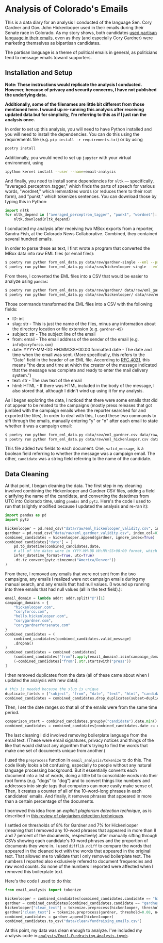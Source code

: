 # Analysis of Colorado's Emails

This is a data diary for an analysis I conducted of the language
Sen. Cory Gardner and Gov. John Hickenlooper used in their
emails during their Senate race in Colorado. As my story
shows, both candidates [used partisan language in their emails](https://coloradosun.com/2020/09/04/cory-gardner-john-hickenlooper-campaign-messaging/), even as they (and
especially Cory Gardner) were marketing themselves as bipartisan candidates.

The partisan language is a theme of political emails in general, as
politicians tend to message emails toward supporters.

## Installation and Setup

**Note: These instructions would replicate the analysis I conducted. However, because of privacy and security concerns, I have not published the
underlying data.**

**Additionally, some of the filenames are little
bit different from those mentioned here. I wound up re-running this analysis after receiving updated data but for simplicity, I'm referring to this as if I just ran the analysis once.**

In order to set up this analysis, you will need to have Python installed
and you will need to install the dependencies. You can do this using
the requirements file (e.g. `pip install -r requirements.txt`) or
by using

```sh
poetry install
```

Additionally, you would need to set up `jupyter` with your
virtual environment, using

```sh
ipython kernel install --user --name=email-analysis
```

And finally, you need to install some dependencies for `nltk` —
specifically, "averaged_perceptron_tagger," which finds the parts
of speech for various words, "wordnet," which lemmatizes words
(or reduces them to their root form), and "punkt," which tokenizes sentences.
You can download those by typing this in Python:

```python
import nltk
for nltk_depend in ["averaged_perceptron_tagger", "punkt", "wordnet"]:
    nltk.download(nltk_depend)
```

I conducted my analysis after receiving two MBox exports from a reporter, Sandra Fish, at
the Colorado News Collaborative. Combined, they contained several hundred emails.

In order to parse these as text, I first wrote a program that converted the MBox data
into raw EML files (or email files):

```sh
$ poetry run python form_eml_data.py data/raw/gardner-single --eml --prefix gardner
$ poetry run python form_eml_data.py data/raw/hickenlooper-single --eml --prefix hickenlooper
```

From there, I converted the EML files into a CSV that would be easier to analyze
using `pandas`:

```sh
$ poetry run python form_eml_data.py data/raw/gardner/ data/raw/eml_gardner.csv --raw
$ poetry run python form_eml_data.py data/raw/hickenlooper/ data/raw/eml_hickenlooper.csv --raw
```

Those commands transformed the EML files into a CSV with the following fields:

- ID: int
- slug: str - This is just the name of the files, minus any information about the directory location
    or file extension (e.g. `gardner-45`)
- subject: str - The subject line of the email
- from: email - The email address of the sender of the email (e.g. `info@coryforco.com`)
- date: YYYY-MM-DD HH:MM:SS+00:00 formatted date - The date and time when the email was sent. (More specifically, this refers to the
    "Date" field in the header of an EML file. According to [RFC 4021](https://tools.ietf.org/html/rfc4021#section-2.1.1), this means "the date and time at which the creator of the message
    indicated that the message was complete and ready to enter the mail delivery system.")
- text: str - The raw text of the email
- html: HTML - If there was HTML included in the body of the message, I also stored that, although
    I didn't wind up using it for my analysis.

As I began exploring the data, I noticed that there were some emails that did not
appear to be related to the campaigns (mostly press releases that
got jumbled with the campaign emails when the reporter searched for and exported the files).
In order to deal with this, I used these two commands to sift through the emails, manually
entering "y" or "n" after each email to state whether it was a campaign email:

```sh
$ poetry run python form_eml_data.py data/raw/eml_gardner.csv data/raw/eml_gardner_validity.csv --validity
$ poetry run python form_eml_data.py data/raw/eml_hickenlooper.csv data/raw/eml_hickenlooper_validity.csv --validity
```

This file added two fields to each document. One, `valid_message`, is a boolean field referring to whether
the message was a campaign email. The other, `candidate` was a string field referring to the name of the candidate.

## Data Cleaning

At that point, I began cleaning the data. The first
step in my cleaning involved combining the Hickenlooper
and Gardner CSV files, adding a field clarifying the name of the candidate, and converting the datetimes from UTC
into Colorado time, using `pandas` and `pytz`. Here's the code I used to run that (slightly modified because I updated the analysis and re-ran it):

```python
import pandas as pd
import pytz

hickenlooper = pd.read_csv("data/raw/eml_hickenlooper_validity.csv", index_col=0)
gardner = pd.read_csv("data/raw/eml_gardner_validity.csv", index_col=0)
combined_candidates = hickenlooper.append(gardner, ignore_index=True)
combined_candidates["date"] = (
    pd.to_datetime(combined_candidates.date, 
    # all of the dates were in YYYY-MM-DD HH:MM:SS+00:00 format, which this has no problem parsing
    infer_datetime_format=True, utc=True)
    .dt.tz_convert(pytz.timezone("America/Denver"))
)
```

From there, I removed any emails that were not sent from the two campaigns,
any emails I realized were not campaign emails during my manual search,
and any emails that had null values. (I wound up running into three
emails that had null values (all in the text field).):

```python
email_domain = lambda addr: addr.split("@")[1]
campaign_domains = {
    "hickenlooper.com",
    "coryforco.com",
    "hello.hickenlooper.com",
    "corygardner.com",
    "corygardnerforsenate.com"
}
combined_candidates = (
    combined_candidates[combined_candidates.valid_message]
    .dropna()
)
combined_candidates = combined_candidates[
    (combined_candidates["from"].apply(email_domain).isin(campaign_domains)) &
    (~combined_candidates["from"].str.startswith("press"))
]
```

I then removed duplicates from the data (all of these came about when I updated the analysis with new data):

```python
# this is needed because the slug is unique
duplicate_fields = ["subject", "from", "date", "text", "html", "candidate"]
combined_candidates = combined_candidates.drop_duplicates(subset=duplicate_fields)
```

Then, I set the date ranges so that all of the emails were from the same time period.

```python
comparison_start = combined_candidates.groupby("candidate").date.min().max()
combined_candidates = combined_candidates[combined_candidates.date >= comparison_start]
```

The last cleaning I did involved removing boilerplate language from the email text. 
(These were email signatures, privacy notices and things of the like that would distract any 
algorithm that's trying to find the words that make one set of documents unique from another.) 

I used the `preprocess` function in `email_analysis/tokenize` to do this. The code likely looks a bit confusing, especially to people without any natural language processing background. But it essentially converts
each document into a list of words, doing a little bit to consolidate words into their root forms (e.g. "dogs" to "dog") and to convert things like numbers and addresses into single tags that computers can more easily make sense of. Then, it creates a counter of all of the 10-word-long phrases in each candidates' emails. And finally, it removes phrases that appeared in more than a certain percentage of the documents.

I borrowed this idea from an *explicit plagiarism detection technique*, as is described in [this review of plagiarism detection techniques](https://arxiv.org/pdf/1801.06323.pdf). 

I settled on thresholds of 8% for Gardner and 7% for Hickenlooper (meaning that I removed any 10-word phrases that appeared in more than 8 and 7 percent of the documents, respectively) after manually sifting through CSVs showing each candidate's 10-word phrases and the proportion of documents they were in. I used `difflib.ndiff` to compare the words that appeared in the cleaned text with the words that appeared in the original text. That allowed me to validate that I only removed boilerplate text. The numbers I reported also exclusively refered to document frequencies and raw word counts. So none of the numbers I reported were affected when I removed this boilerplate text.

Here's the code I used to do this:

```python
from email_analysis import tokenize

hickenlooper = combined_candidates[combined_candidates.candidate == "hickenlooper"].copy()
gardner = combined_candidates[combined_candidates.candidate == "gardner"].copy()
hickenlooper["clean_text"] = tokenize.preprocess(hickenlooper, threshold=0.07, n=10)
gardner["clean_text"] = tokenize.preprocess(gardner, threshold=0.08, n=10)
combined_candidates = gardner.append(hickenlooper)
combined_candidates.to_csv("data/clean/fundraising_emails.csv")
```

At this point, my data was clean enough to analyze. I've included my analysis code in
[`analysis/Email-Fundraising-Analysis.ipynb`](analysis/Email-Fundraising-Analysis.ipynb).
